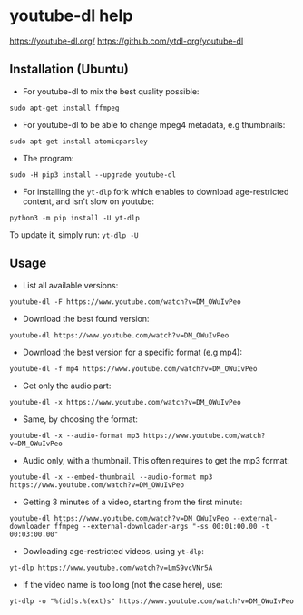 # youtube-dl help

<https://youtube-dl.org/>
<https://github.com/ytdl-org/youtube-dl>


## Installation (Ubuntu)

- For youtube-dl to mix the best quality possible:

```
sudo apt-get install ffmpeg
```

- For youtube-dl to be able to change mpeg4 metadata, e.g thumbnails:

```
sudo apt-get install atomicparsley
```

- The program:

```
sudo -H pip3 install --upgrade youtube-dl
```

- For installing the ``` yt-dlp ``` fork which enables to download age-restricted content, and isn't slow on youtube:

```
python3 -m pip install -U yt-dlp
```

To update it, simply run: ``` yt-dlp -U ```


## Usage

- List all available versions:

```
youtube-dl -F https://www.youtube.com/watch?v=DM_OWuIvPeo
```

- Download the best found version:

```
youtube-dl https://www.youtube.com/watch?v=DM_OWuIvPeo
```

- Download the best version for a specific format (e.g mp4):

```
youtube-dl -f mp4 https://www.youtube.com/watch?v=DM_OWuIvPeo
```

- Get only the audio part:

```
youtube-dl -x https://www.youtube.com/watch?v=DM_OWuIvPeo
```

- Same, by choosing the format:

```
youtube-dl -x --audio-format mp3 https://www.youtube.com/watch?v=DM_OWuIvPeo
```

- Audio only, with a thumbnail. This often requires to get the mp3 format:

```
youtube-dl -x --embed-thumbnail --audio-format mp3 https://www.youtube.com/watch?v=DM_OWuIvPeo
```

- Getting 3 minutes of a video, starting from the first minute:

```
youtube-dl https://www.youtube.com/watch?v=DM_OWuIvPeo --external-downloader ffmpeg --external-downloader-args "-ss 00:01:00.00 -t 00:03:00.00"
```

- Dowloading age-restricted videos, using ``` yt-dlp ```:

```
yt-dlp https://www.youtube.com/watch?v=LmS9vcVNr5A
```

- If the video name is too long (not the case here), use:

```
yt-dlp -o "%(id)s.%(ext)s" https://www.youtube.com/watch?v=DM_OWuIvPeo
```
